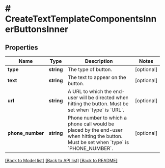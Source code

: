 # # CreateTextTemplateComponentsInnerButtonsInner

## Properties

Name | Type | Description | Notes
------------ | ------------- | ------------- | -------------
**type** | **string** | The type of button. | [optional]
**text** | **string** | The text to appear on the button. | [optional]
**url** | **string** | A URL to which the end-user will be directed when hitting the button. Must be set when &#x60;type&#x60; is &#x60;URL&#x60;. | [optional]
**phone_number** | **string** | Phone number to which a phone call would be placed by the end-user when hitting the button. Must be set when &#x60;type&#x60; is &#x60;PHONE_NUMBER&#x60;. | [optional]

[[Back to Model list]](../../README.md#models) [[Back to API list]](../../README.md#endpoints) [[Back to README]](../../README.md)

